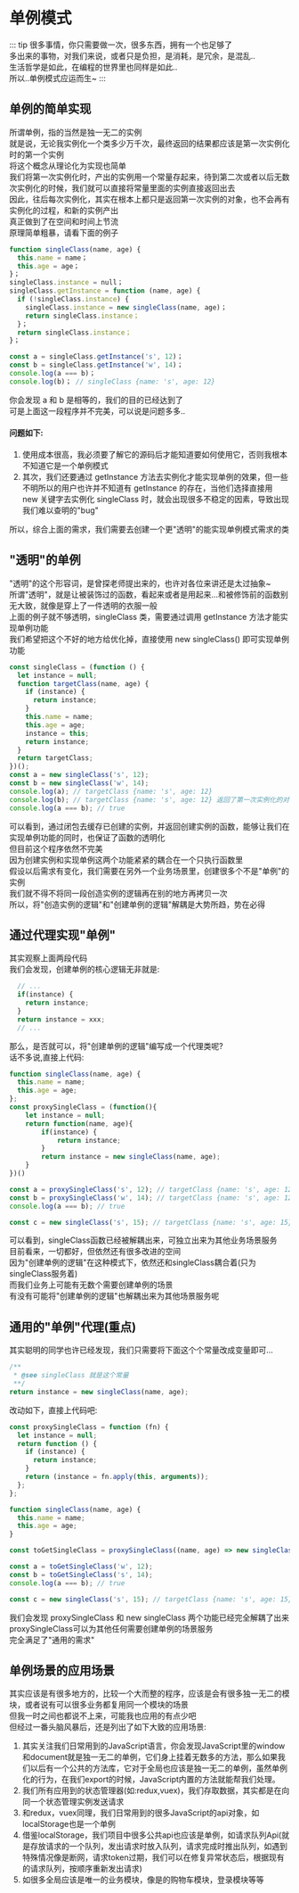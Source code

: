 # 单例模式

::: tip
很多事情，你只需要做一次，很多东西，拥有一个也足够了<br/>
多出来的事物，对我们来说，或者只是负担，是消耗，是冗余，是混乱..<br/>
生活哲学是如此，在编程的世界里也同样是如此..<br/>
所以..单例模式应运而生~
:::

## 单例的简单实现

所谓单例，指的当然是独一无二的实例<br/>
就是说，无论我实例化一个类多少万千次，最终返回的结果都应该是第一次实例化时的第一个实例<br/>
将这个概念从理论化为实现也简单<br/>
我们将第一次实例化时，产出的实例用一个常量存起来，待到第二次或者以后无数次实例化的时候，我们就可以直接将常量里面的实例直接返回出去<br/>
因此，往后每次实例化，其实在根本上都只是返回第一次实例的对象，也不会再有实例化的过程，和新的实例产出<br/>
真正做到了在空间和时间上节流<br/>
原理简单粗暴，请看下面的例子

```javascript
function singleClass(name, age) {
  this.name = name；
  this.age = age；
}；
singleClass.instance = null；
singleClass.getInstance = function (name, age) {
  if (!singleClass.instance) {
    singleClass.instance = new singleClass(name, age)；
    return singleClass.instance；
  }；
  return singleClass.instance；
}；

const a = singleClass.getInstance('s', 12)；
const b = singleClass.getInstance('w', 14)；
console.log(a === b)；
console.log(b)； // singleClass {name: 's', age: 12}
```

你会发现 a 和 b 是相等的，我们的目的已经达到了<br/>
可是上面这一段程序并不完美，可以说是问题多多..

#### 问题如下:

1. 使用成本很高，我必须要了解它的源码后才能知道要如何使用它，否则我根本不知道它是一个单例模式<br/>
2. 其次，我们还要通过 getInstance 方法去实例化才能实现单例的效果，但一些不明所以的用户也许并不知道有 getInstance 的存在，当他们选择直接用 new 关键字去实例化 singleClass 时，就会出现很多不稳定的因素，导致出现我们难以查明的"bug"<br/>

所以，综合上面的需求，我们需要去创建一个更"透明"的能实现单例模式需求的类

## "透明"的单例

"透明"的这个形容词，是曾探老师提出来的，也许对各位来讲还是太过抽象~<br/>
所谓"透明"，就是让被装饰过的函数，看起来或者是用起来...和被修饰前的函数别无大致，就像是穿上了一件透明的衣服一般<br/>
上面的例子就不够透明，singleClass 类，需要通过调用 getInstance 方法才能实现单例功能<br/>
我们希望把这个不好的地方给优化掉，直接使用 new singleClass() 即可实现单例功能<br/>

```javascript
const singleClass = (function () {
  let instance = null;
  function targetClass(name, age) {
    if (instance) {
      return instance;
    }
    this.name = name;
    this.age = age;
    instance = this;
    return instance;
  }
  return targetClass;
})();
const a = new singleClass('s', 12);
const b = new singleClass('w', 14);
console.log(a); // targetClass {name: 's', age: 12}
console.log(b); // targetClass {name: 's', age: 12} 返回了第一次实例化的对象
console.log(a === b); // true
```
可以看到，通过闭包去缓存已创建的实例，并返回创建实例的函数，能够让我们在实现单例功能的同时，也保证了函数的透明化<br/>
但目前这个程序依然不完美<br/>
因为创建实例和实现单例这两个功能紧紧的耦合在一个只执行函数里<br/>
假设以后需求有变化，我们需要在另外一个业务场景里，创建很多个不是"单例"的实例<br/>
我们就不得不将同一段创造实例的逻辑再在别的地方再拷贝一次<br/>
所以，将"创造实例的逻辑"和"创建单例的逻辑"解耦是大势所趋，势在必得<br/>

## 通过代理实现"单例"
其实观察上面两段代码<br/>
我们会发现，创建单例的核心逻辑无非就是:<br/>
```javascript
  // ...
  if(instance) {
    return instance;
  }
  return instance = xxx;
  // ...
```
那么，是否就可以，将"创建单例的逻辑"编写成一个代理类呢?<br/>
话不多说,直接上代码:
```javascript
function singleClass(name, age) {
  this.name = name;
  this.age = age;
};
const proxySingleClass = (function(){
    let instance = null;
    return function(name, age){
        if(instance) {
            return instance;
        }
        return instance = new singleClass(name, age);
    }
})()

const a = proxySingleClass('s', 12); // targetClass {name: 's', age: 12}
const b = proxySingleClass('w', 14); // targetClass {name: 's', age: 12} 返回了第一次实例化的对象
console.log(a === b); // true

const c = new singleClass('s', 15); // targetClass {name: 's', age: 15}
```
可以看到，singleClass函数已经被解耦出来，可独立出来为其他业务场景服务<br/>
目前看来，一切都好，但依然还有很多改进的空间<br/>
因为"创建单例的逻辑"在这种模式下，依然还和singleClass耦合着(只为singleClass服务着)<br/>
而我们业务上可能有无数个需要创建单例的场景<br/>
有没有可能将"创建单例的逻辑"也解耦出来为其他场景服务呢

## 通用的"单例"代理(重点)
其实聪明的同学也许已经发现，我们只需要将下面这个个常量改成变量即可...
```javascript
/**
 * @see singleClass 就是这个常量
 **/
return instance = new singleClass(name, age);
```
改动如下，直接上代码吧:
```javascript
const proxySingleClass = function (fn) {
  let instance = null;
  return function () {
    if (instance) {
      return instance;
    }
    return (instance = fn.apply(this, arguments));
  };
};

function singleClass(name, age) {
  this.name = name;
  this.age = age;
}

const toGetSingleClass = proxySingleClass((name, age) => new singleClass(name, age));

const a = toGetSingleClass('w', 12);
const b = toGetSingleClass('s', 14);
console.log(a === b); // true

const c = new singleClass('s', 15); // targetClass {name: 's', age: 15}
```
我们会发现 proxySingleClass 和 new singleClass 两个功能已经完全解耦了出来<br/>
proxySingleClass可以为其他任何需要创建单例的场景服务<br/>
完全满足了"通用的需求"

## 单例场景的应用场景

其实应该是有很多地方的，比较一个大而整的程序，应该是会有很多独一无二的模块，或者说有可以很多业务都复用同一个模块的场景<br/>
但我一时之间也都说不上来，可能我也应用的有点少吧<br/>
但经过一番头脑风暴后，还是列出了如下大致的应用场景:

1. 其实关注我们日常用到的JavaScript语言，你会发现JavaScript里的window和document就是独一无二的单例，它们身上挂着无数多的方法，那么如果我们以后有一个公共的方法库，它对于全局也应该是独一无二的单例，虽然单例化的行为，在我们export的时候，JavaScript内置的方法就能帮我们处理。
2. 我们所有应用到的状态管理器(如:redux,vuex)，我们存取数据，其实都是在向同一个状态管理实例发送请求
3. 和redux，vuex同理，我们日常用到的很多JavaScript的api对象，如localStorage也是一个单例
4. 借鉴localStorage，我们项目中很多公共api也应该是单例，如请求队列Api(就是存放请求的一个队列，发出请求时放入队列，请求完成时推出队列，如遇到特殊情况像是断网，请求token过期，我们可以在修复异常状态后，根据现有的请求队列，按顺序重新发出请求)
5. 如很多全局应该是唯一的业务模块，像是的购物车模块，登录模块等等